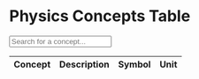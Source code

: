 <!DOCTYPE html>
<html>
<head>
  <title>Physics Concepts Table</title>
  <style>
    /* Styling for the table */
    table {
      border-collapse: collapse;
      width: 100%;
    }

    /* Styling for table cells */
    th, td {
      text-align: left;
      padding: 8px;
    }

    /* Cursor style for clickable headers */
    th {
      cursor: pointer;
    }

    /* Styling for the search input field */
    input[type="text"] {
      padding: 5px;
      width: 200px;
    }
  </style>
</head>
<body>
  <h1>Physics Concepts Table</h1>

  <!-- Search input field -->
  <input type="text" id="searchInput" placeholder="Search for a concept...">

  <!-- Physics concepts table -->
  <table id="physicsTable">
    <thead>
      <!-- Table header with clickable column names -->
      <tr>
        <th onclick="sortTable(0)">Concept</th>
        <th onclick="sortTable(1)">Description</th>
        <th onclick="sortTable(2)">Symbol</th>
        <th onclick="sortTable(3)">Unit</th>
      </tr>
    </thead>
    <tbody id="tableBody"></tbody>
  </table>

  <script>
    let concepts = [];

    // Physics concept data
    const physicsData = [
      { concept: 'Velocity', description: 'Rate of change of displacement', symbol: 'v', unit: 'm/s' },
      { concept: 'Acceleration', description: 'Rate of change of velocity', symbol: 'a', unit: 'm/s²' },
      { concept: 'Force', description: 'Push or pull on an object', symbol: 'F', unit: 'N' },
      { concept: 'Mass', description: 'Amount of matter in an object', symbol: 'm', unit: 'kg' },
      { concept: 'Energy', description: 'Capacity to do work or produce heat', symbol: 'E', unit: 'J' },
      { concept: 'Power', description: 'Rate at which work is done or energy is transferred', symbol: 'P', unit: 'W' }
      // Add more physics concepts as needed
    ];

    // Display all physics concepts initially
    displayConcepts(physicsData);

    function displayConcepts(concepts) {
      const tableBody = document.getElementById('tableBody');
      tableBody.innerHTML = ''; // Clear the table body

      // Loop through each concept and create table rows
      for (let i = 0; i < concepts.length; i++) {
        const concept = concepts[i];

        // Create a table row and populate it with concept data
        const row = document.createElement('tr');
        row.innerHTML = `
          <td>${concept.concept}</td>
          <td>${concept.description}</td>
          <td>${concept.symbol}</td>
          <td>${concept.unit}</td>
        `;

        tableBody.appendChild(row); // Add the row to the table body
      }
    }

    // Function to sort the table based on the selected column
    function sortTable(columnIndex) {
      const table = document.getElementById('physicsTable');
      const rows = Array.from(table.rows);

      rows.sort((rowA, rowB) => {
        const cellA = rowA.cells[columnIndex].textContent.trim();
        const cellB = rowB.cells[columnIndex].textContent.trim();

        return cellA.localeCompare(cell
